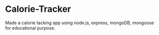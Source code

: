 # Calorie-Tracker
Made a calorie tacking app using node.js, express, mongoDB, mongoose for educational purpose.